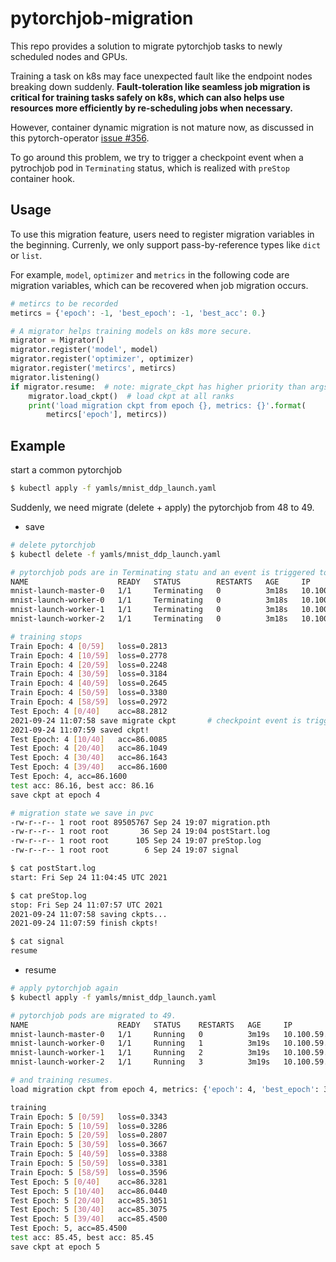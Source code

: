 # pytorchjob-migration

This repo provides a solution to migrate pytorchjob tasks to newly scheduled nodes and GPUs.



Training a task on k8s may face unexpected fault like the endpoint nodes breaking down suddenly. **Fault-toleration like seamless job migration is critical for training tasks safely on k8s, which can also helps use resources more efficiently by re-scheduling jobs when necessary.**

However, container dynamic migration is not mature now, as discussed in this pytorch-operator [issue #356](https://github.com/kubeflow/pytorch-operator/issues/356). 

To go around this problem, we try to trigger a checkpoint event when a pytrochjob pod in `Terminating`  status, which is realized with `preStop` container hook.



## Usage

To use this migration feature, users need to register migration variables in the beginning. Currenly, we only support pass-by-reference types like `dict` or `list`.

For example, `model`, `optimizer` and `metrics` in the following code are migration variables, which can be recovered when job migration occurs.

```python
# metircs to be recorded
metircs = {'epoch': -1, 'best_epoch': -1, 'best_acc': 0.}

# A migrator helps training models on k8s more secure.
migrator = Migrator()
migrator.register('model', model)
migrator.register('optimizer', optimizer)
migrator.register('metircs', metircs)
migrator.listening()
if migrator.resume:  # note: migrate_ckpt has higher priority than args.ckpt
    migrator.load_ckpt()  # load ckpt at all ranks
    print('load migration ckpt from epoch {}, metrics: {}'.format(
        metircs['epoch'], metircs))
```



## Example

start a common pytorchjob

```sh
$ kubectl apply -f yamls/mnist_ddp_launch.yaml
```

Suddenly, we need migrate (delete + apply) the pytorchjob from 48 to 49.

- save

```sh
# delete pytorchjob
$ kubectl delete -f yamls/mnist_ddp_launch.yaml

# pytorchjob pods are in Terminating statu and an event is triggered to save checkpoint in pvc.
NAME                    READY   STATUS        RESTARTS   AGE     IP              NODE             
mnist-launch-master-0   1/1     Terminating   0          3m18s   10.100.59.175   gpu-10-252-192-48
mnist-launch-worker-0   1/1     Terminating   0          3m18s   10.100.59.131   gpu-10-252-192-48
mnist-launch-worker-1   1/1     Terminating   0          3m18s   10.100.59.136   gpu-10-252-192-48
mnist-launch-worker-2   1/1     Terminating   0          3m18s   10.100.59.132   gpu-10-252-192-48

# training stops
Train Epoch: 4 [0/59]   loss=0.2813
Train Epoch: 4 [10/59]  loss=0.2778
Train Epoch: 4 [20/59]  loss=0.2248
Train Epoch: 4 [30/59]  loss=0.3184
Train Epoch: 4 [40/59]  loss=0.2645
Train Epoch: 4 [50/59]  loss=0.3380
Train Epoch: 4 [58/59]  loss=0.2972
Test Epoch: 4 [0/40]    acc=88.2812
2021-09-24 11:07:58 save migrate ckpt		# checkpoint event is triggered
2021-09-24 11:07:59 saved ckpt!
Test Epoch: 4 [10/40]   acc=86.0085
Test Epoch: 4 [20/40]   acc=86.1049
Test Epoch: 4 [30/40]   acc=86.1643
Test Epoch: 4 [39/40]   acc=86.1600
Test Epoch: 4, acc=86.1600
test acc: 86.16, best acc: 86.16
save ckpt at epoch 4

# migration state we save in pvc
-rw-r--r-- 1 root root 89505767 Sep 24 19:07 migration.pth
-rw-r--r-- 1 root root       36 Sep 24 19:04 postStart.log
-rw-r--r-- 1 root root      105 Sep 24 19:07 preStop.log
-rw-r--r-- 1 root root        6 Sep 24 19:07 signal

$ cat postStart.log
start: Fri Sep 24 11:04:45 UTC 2021

$ cat preStop.log
stop: Fri Sep 24 11:07:57 UTC 2021
2021-09-24 11:07:58 saving ckpts...
2021-09-24 11:07:59 finish ckpts!

$ cat signal
resume
```

- resume

```sh
# apply pytorchjob again
$ kubectl apply -f yamls/mnist_ddp_launch.yaml

# pytorchjob pods are migrated to 49.
NAME                    READY   STATUS    RESTARTS   AGE     IP              NODE             
mnist-launch-master-0   1/1     Running   0          3m19s   10.100.59.5     gpu-10-252-192-49
mnist-launch-worker-0   1/1     Running   1          3m19s   10.100.59.12    gpu-10-252-192-49
mnist-launch-worker-1   1/1     Running   2          3m19s   10.100.59.63    gpu-10-252-192-49
mnist-launch-worker-2   1/1     Running   3          3m19s   10.100.59.24    gpu-10-252-192-49

# and training resumes.
load migration ckpt from epoch 4, metrics: {'epoch': 4, 'best_epoch': 3, 'best_acc': 85.56}

training
Train Epoch: 5 [0/59]   loss=0.3343
Train Epoch: 5 [10/59]  loss=0.3286
Train Epoch: 5 [20/59]  loss=0.2807
Train Epoch: 5 [30/59]  loss=0.3667
Train Epoch: 5 [40/59]  loss=0.3388
Train Epoch: 5 [50/59]  loss=0.3381
Train Epoch: 5 [58/59]  loss=0.3596
Test Epoch: 5 [0/40]    acc=86.3281
Test Epoch: 5 [10/40]   acc=86.0440
Test Epoch: 5 [20/40]   acc=85.3051
Test Epoch: 5 [30/40]   acc=85.3075
Test Epoch: 5 [39/40]   acc=85.4500
Test Epoch: 5, acc=85.4500
test acc: 85.45, best acc: 85.45
save ckpt at epoch 5
```
